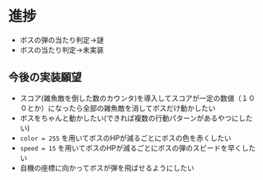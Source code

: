 # 進捗
* ボスの弾の当たり判定→謎 
* ボスの当たり判定→未実装
## 今後の実装願望
* スコア(雑魚敵を倒した数のカウンタ)を導入してスコアが一定の数値（１００とか）になったら全部の雑魚敵を消してボスだけ動かしたい
* ボスをちゃんと動かしたい(できれば複数の行動パターンがあるやつにしたい)
* `color = 255` を用いてボスのHPが減るごとにボスの色を赤くしたい
* `speed = 15` を用いてボスのHPが減るごとにボスの弾のスピードを早くしたい
* 自機の座標に向かってボスが弾を飛ばせるようにしたい
